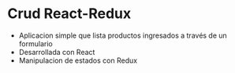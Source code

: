 # Crud React-Redux
* Aplicacion simple que lista productos ingresados a través de un formulario
* Desarrollada con React
* Manipulacion de estados con Redux